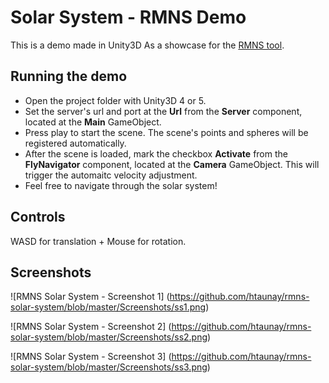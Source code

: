 # Solar System - RMNS Demo

This is a demo made in Unity3D As a showcase for the
[RMNS tool](https://github.com/htaunay/rmns).

## Running the demo

* Open the project folder with Unity3D 4 or 5.
* Set the server's url and port at the **Url** from the **Server**
component, located at the **Main** GameObject.
* Press play to start the scene. The scene's points and spheres will be
registered automatically.
* After the scene is loaded, mark the checkbox **Activate** from the
**FlyNavigator** component, located at the **Camera** GameObject. This
will trigger the automaitc velocity adjustment.
* Feel free to navigate through the solar system!

## Controls

WASD for translation + Mouse for rotation.

## Screenshots

![RMNS Solar System - Screenshot 1]
(https://github.com/htaunay/rmns-solar-system/blob/master/Screenshots/ss1.png)

![RMNS Solar System - Screenshot 2]
(https://github.com/htaunay/rmns-solar-system/blob/master/Screenshots/ss2.png)

![RMNS Solar System - Screenshot 3]
(https://github.com/htaunay/rmns-solar-system/blob/master/Screenshots/ss3.png)
